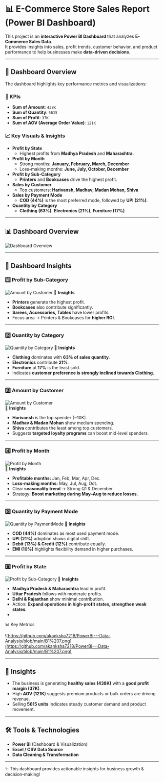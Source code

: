 # 📊 E-Commerce Store Sales Report (Power BI Dashboard)

This project is an **interactive Power BI Dashboard** that analyzes **E-Commerce Sales Data**.  
It provides insights into sales, profit trends, customer behavior, and product performance to help businesses make **data-driven decisions**.

---

## 🚀 Dashboard Overview
The dashboard highlights key performance metrics and visualizations:
### 🔑 KPIs
- **Sum of Amount**: `438K`
- **Sum of Quantity**: `5615`
- **Sum of Profit**: `37K`
- **Sum of AOV (Average Order Value)**: `121K`

### 📈 Key Visuals & Insights
- **Profit by State**  
  - Highest profits from **Madhya Pradesh** and **Maharashtra**.
- **Profit by Month**  
  - Strong months: **January, February, March, December**  
  - Loss-making months: **June, July, October, December**
- **Profit by Sub-Category**  
  - **Printers** and **Bookcases** drive the highest profit.
- **Sales by Customer**  
  - Top customers: **Harivansh, Madhav, Madan Mohan, Shiva**
- **Sales by Payment Mode**  
  - **COD (44%)** is the most preferred mode, followed by **UPI (21%)**.
- **Quantity by Category**  
  - **Clothing (63%)**, **Electronics (21%)**, **Furniture (17%)**

---

## 📊 Dashboard Overview
![Dashboard Overview](https://raw.githubusercontent.com/akanksha7218/PowerBi---Data-Analysis/main/PowerBi%20Project%201.jpg)

---

## 📌 Dashboard Insights

### 1️⃣ Profit by Sub-Category
![Amount by Customer](https://raw.githubusercontent.com/akanksha7218/PowerBi---Data-Analysis/main/B1%206.png)
🔎 **Insights**  
- **Printers** generate the highest profit.  
- **Bookcases** also contribute significantly.  
- **Sarees, Accessories, Tables** have lower profits.  
- Focus area → Printers & Bookcases for **higher ROI**.  

---

### 2️⃣ Quantity by Category
![Quantity by Category](https://raw.githubusercontent.com/akanksha7218/PowerBi---Data-Analysis/main/B1%202.png)
🔎 **Insights**  
- **Clothing** dominates with **63% of sales quantity**.  
- **Electronics** contribute **21%**.  
- **Furniture** at **17%** is the least sold.  
- Indicates **customer preference is strongly inclined towards Clothing**.  

---

### 3️⃣ Amount by Customer
![Amount by Customer](https://raw.githubusercontent.com/akanksha7218/PowerBi---Data-Analysis/main/B1%204.png)  
🔎 **Insights**  
- **Harivansh** is the top spender (~10K).  
- **Madhav & Madan Mohan** show medium spending.  
- **Shiva** contributes the least among top customers.  
- Suggests **targeted loyalty programs** can boost mid-level spenders.  

---

### 4️⃣ Profit by Month
![Profit by Month](https://raw.githubusercontent.com/akanksha7218/PowerBi---Data-Analysis/main/B1%203.png)  
🔎 **Insights**  
- **Profitable months:** Jan, Feb, Mar, Apr, Dec.  
- **Loss-making months:** May, Jul, Aug, Oct.  
- Clear **seasonality trend** → Strong Q1 & December.  
- Strategy: **Boost marketing during May–Aug to reduce losses**.  

---

### 5️⃣ Quantity by Payment Mode
![Quantity by PaymentMode](https://raw.githubusercontent.com/akanksha7218/PowerBi---Data-Analysis/main/B1%205.png) 
🔎 **Insights**  
- **COD (44%)** dominates as most used payment mode.  
- **UPI (21%)** adoption shows digital shift.  
- **Debit (13%) & Credit (12%)** contribute equally.  
- **EMI (10%)** highlights flexibility demand in higher purchases.  

---

### 6️⃣ Profit by State
![Profit by Sub-Category](https://raw.githubusercontent.com/akanksha7218/PowerBi---Data-Analysis/main/B%201%201.png)
🔎 **Insights**  
- **Madhya Pradesh & Maharashtra** lead in profit.  
- **Uttar Pradesh** follows with moderate profits.  
- **Delhi & Rajasthan** show minimal contribution.  
- Action: **Expand operations in high-profit states, strengthen weak states**.
- 
 📊 Key Metrics

![https://github.com/akanksha7218/PowerBi---Data-Analysis/blob/main/B1%207.png](https://github.com/akanksha7218/PowerBi---Data-Analysis/blob/main/B1%207.png)  

---

## 🚀 Insights  
- The business is generating **healthy sales (438K)** with a **good profit margin (37K)**.  
- High **AOV (121K)** suggests premium products or bulk orders are driving revenue.  
- Selling **5615 units** indicates steady customer demand and product movement.  

---

## 🛠 Tools & Technologies
- **Power BI** (Dashboard & Visualization)  
- **Excel / CSV Data Source**  
- **Data Cleaning & Transformation**  

---
✨ This dashboard provides actionable insights for business growth & decision-making!

